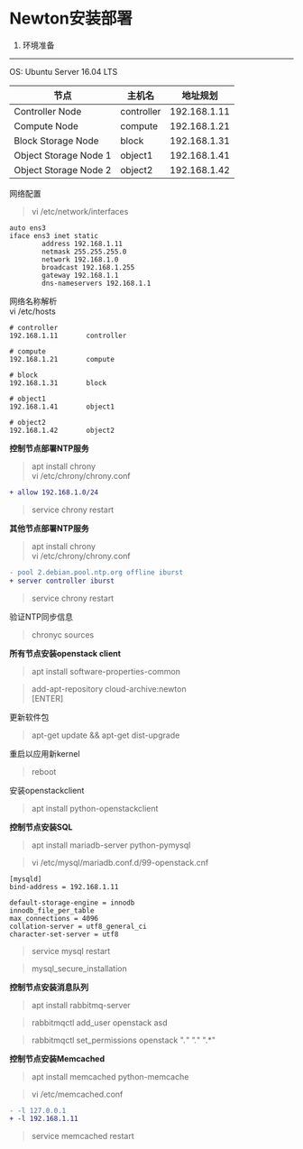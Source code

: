 # Newton安装部署
1. 环境准备
------
OS: Ubuntu Server 16.04 LTS  

| 节点 | 主机名 | 地址规划 |
| ---- | ----- | ------- |
| Controller Node | controller | 192.168.1.11 |
| Compute Node | compute | 192.168.1.21 |
| Block Storage Node | block | 192.168.1.31 |
| Object Storage Node 1 | object1 | 192.168.1.41 |
| Object Storage Node 2 | object2 | 192.168.1.42 |

网络配置  
> vi /etc/network/interfaces  
```
auto ens3
iface ens3 inet static
        address 192.168.1.11
        netmask 255.255.255.0
        network 192.168.1.0
        broadcast 192.168.1.255
        gateway 192.168.1.1
        dns-nameservers 192.168.1.1
```

网络名称解析  
vi /etc/hosts
```
# controller
192.168.1.11       controller

# compute
192.168.1.21       compute

# block
192.168.1.31       block

# object1
192.168.1.41       object1

# object2
192.168.1.42       object2
```
**控制节点部署NTP服务**  
> apt install chrony  
> vi /etc/chrony/chrony.conf  
```diff
+ allow 192.168.1.0/24
```
> service chrony restart  

**其他节点部署NTP服务**  
> apt install chrony  
> vi /etc/chrony/chrony.conf
```diff
- pool 2.debian.pool.ntp.org offline iburst
+ server controller iburst
```
> service chrony restart  

验证NTP同步信息  
> chronyc sources

**所有节点安装openstack client**  
> apt install software-properties-common

> add-apt-repository cloud-archive:newton  
[ENTER]

更新软件包  

> apt-get update && apt-get dist-upgrade

重启以应用新kernel  

> reboot

安装openstackclient  

> apt install python-openstackclient

**控制节点安装SQL**
>apt install mariadb-server python-pymysql

> vi /etc/mysql/mariadb.conf.d/99-openstack.cnf
```
[mysqld]
bind-address = 192.168.1.11

default-storage-engine = innodb
innodb_file_per_table
max_connections = 4096
collation-server = utf8_general_ci
character-set-server = utf8
```
> service mysql restart

> mysql_secure_installation

**控制节点安装消息队列**  

> apt install rabbitmq-server

> rabbitmqctl add_user openstack asd

> rabbitmqctl set_permissions openstack ".*" ".*" ".*"

**控制节点安装Memcached**

> apt install memcached python-memcache

> vi /etc/memcached.conf
```diff
- -l 127.0.0.1
+ -l 192.168.1.11
```
> service memcached restart

